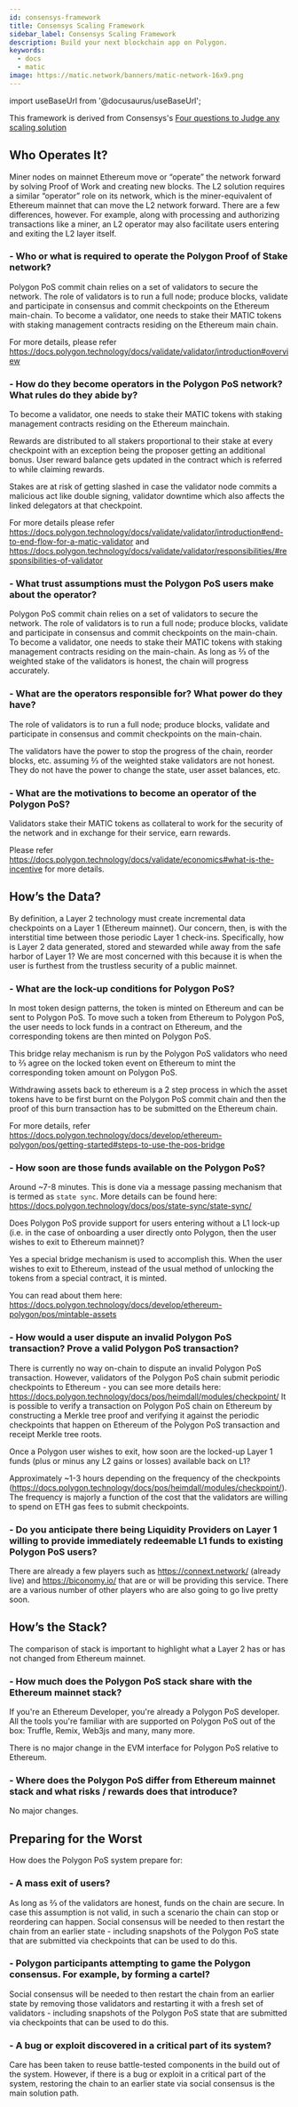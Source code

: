 ```yaml
---
id: consensys-framework
title: Consensys Scaling Framework
sidebar_label: Consensys Scaling Framework
description: Build your next blockchain app on Polygon.
keywords:
  - docs
  - matic
image: https://matic.network/banners/matic-network-16x9.png
---
```


import useBaseUrl from '@docusaurus/useBaseUrl';

This  framework is derived from  Consensys's [Four questions to Judge any scaling solution](https://consensys.net/?p=19015&preview=true&_thumbnail_id=19017)

## Who Operates It?
Miner nodes on mainnet Ethereum move or “operate” the network forward by solving Proof of Work and creating new blocks. The L2 solution requires a similar “operator” role on its network, which is the miner-equivalent of Ethereum mainnet that can move the L2 network forward. There are a few differences, however. For example, along with processing and authorizing transactions like a miner, an L2 operator may also facilitate users entering and exiting the L2 layer itself.

### - Who or what is required to operate the Polygon Proof of Stake network?

Polygon PoS commit chain relies on a set of validators to secure the network. The role of validators is to run a full node; produce blocks, validate and participate in consensus and commit checkpoints on the Ethereum main-chain. To become a validator, one needs to stake their MATIC tokens with staking management contracts residing on the Ethereum main chain.

For more details, please refer https://docs.polygon.technology/docs/validate/validator/introduction#overview

### - How do they become operators in the Polygon PoS network? What rules do they abide by?

To become a validator, one needs to stake their MATIC tokens with staking management contracts residing on the Ethereum mainchain.

Rewards are distributed to all stakers proportional to their stake at every checkpoint with an exception being the proposer getting an additional bonus. User reward balance gets updated in the contract which is referred to while claiming rewards.

Stakes are at risk of getting slashed in case the validator node commits a malicious act like double signing, validator downtime which also affects the linked delegators at that checkpoint.

For more details please refer https://docs.polygon.technology/docs/validate/validator/introduction#end-to-end-flow-for-a-matic-validator and https://docs.polygon.technology/docs/validate/validator/responsibilities/#responsibilities-of-validator


### - What trust assumptions must the Polygon PoS users make about the operator?

Polygon PoS commit chain relies on a set of validators to secure the network. The role of validators is to run a full node; produce blocks, validate and participate in consensus and commit checkpoints on the main-chain. To become a validator, one needs to stake their MATIC tokens with staking management contracts residing on the main-chain. As long as ⅔ of the weighted stake of the validators is honest, the chain will progress accurately.

### - What are the operators responsible for? What power do they have?

The role of validators is to run a full node; produce blocks, validate and participate in consensus and commit checkpoints on the main-chain.

The validators have the power to stop the progress of the chain, reorder blocks, etc. assuming ⅔ of the weighted stake validators are not honest. They do not have the power to change the state, user asset balances, etc.

### - What are the motivations to become an operator of the Polygon PoS?

Validators stake their MATIC tokens as collateral to work for the security of the network and in exchange for their service, earn rewards.

Please refer https://docs.polygon.technology/docs/validate/economics#what-is-the-incentive for more details.

## How’s the Data?
By definition, a Layer 2 technology must create incremental data checkpoints on a Layer 1 (Ethereum mainnet). Our concern, then, is with the interstitial time between those periodic Layer 1 check-ins. Specifically, how is Layer 2 data generated, stored and stewarded while away from the safe harbor of Layer 1? We are most concerned with this because it is when the user is furthest from the trustless security of a public mainnet.

### - What are the lock-up conditions for Polygon PoS?

In most token design patterns, the token is minted on Ethereum and can be sent to Polygon PoS. To move such a token from Ethereum to Polygon PoS, the user needs to lock funds in a contract on Ethereum, and the corresponding tokens are then minted on Polygon PoS.

This bridge relay mechanism is run by the Polygon PoS validators who need to ⅔ agree on the locked token event on Ethereum to mint the corresponding token amount on Polygon PoS.

Withdrawing assets back to ethereum is a 2 step process in which the asset tokens have to be first burnt on the Polygon PoS commit chain and then the proof of this burn transaction has to be submitted on the Ethereum chain.


For more details, refer https://docs.polygon.technology/docs/develop/ethereum-polygon/pos/getting-started#steps-to-use-the-pos-bridge

### - How soon are those funds available on the Polygon PoS?

Around ~7-8 minutes. This is done via a message passing mechanism that is termed as `state sync`. More details can be found here: https://docs.polygon.technology/docs/pos/state-sync/state-sync/

Does Polygon PoS provide support for users entering without a L1 lock-up (i.e. in the case of onboarding a user directly onto Polygon, then the user wishes to exit to Ethereum mainnet)?

Yes a special bridge mechanism is used to accomplish this. When the user wishes to exit to Ethereum, instead of the usual method of unlocking the tokens from a special contract, it is minted.

You can read about them here: https://docs.polygon.technology/docs/develop/ethereum-polygon/pos/mintable-assets

### - How would a user dispute an invalid Polygon PoS transaction? Prove a valid Polygon PoS transaction?

There is currently no way on-chain to dispute an invalid Polygon PoS transaction. However, validators of the Polygon PoS chain submit periodic checkpoints to Ethereum - you can see more details here: https://docs.polygon.technology/docs/pos/heimdall/modules/checkpoint/ It is possible to verify a transaction on Polygon PoS chain on Ethereum by constructing a Merkle tree proof and verifying it against the periodic checkpoints that happen on Ethereum of the Polygon PoS transaction and receipt Merkle tree roots.

Once a Polygon user wishes to exit, how soon are the locked-up Layer 1 funds (plus or minus any L2 gains or losses) available back on L1?

Approximately ~1-3 hours depending on the frequency of the checkpoints (https://docs.polygon.technology/docs/pos/heimdall/modules/checkpoint/). The frequency is majorly a function of the cost that the validators are willing to spend on ETH gas fees to submit checkpoints.

### - Do you anticipate there being Liquidity Providers on Layer 1 willing to provide immediately redeemable L1 funds to existing Polygon PoS users?

There are already a few players such as https://connext.network/ (already live) and https://biconomy.io/ that are or will be providing this service. There are a various number of other players who are also going to go live pretty soon.

## How’s the Stack?
The comparison of stack is important to highlight what a Layer 2 has or has not changed from Ethereum mainnet.

### - How much does the Polygon PoS stack share with the Ethereum mainnet stack?

If you're an Ethereum Developer, you're already a Polygon PoS developer. All the tools you're familiar with are supported on Polygon PoS out of the box: Truffle, Remix, Web3js and many, many more.

There is no major change in the EVM interface for Polygon PoS relative to Ethereum.

### -  Where does the Polygon PoS differ from Ethereum mainnet stack and what risks / rewards does that introduce?

No major changes.

## Preparing for the Worst
How does the Polygon PoS system prepare for:

### -  A mass exit of users?

As long as ⅔ of the validators are honest, funds on the chain are secure. In case this assumption is not valid, in such a scenario the chain can stop or reordering can happen. Social consensus will be needed to then restart the chain from an earlier state - including snapshots of the Polygon PoS state that are submitted via checkpoints that can be used to do this.

### - Polygon participants attempting to game the Polygon consensus. For example, by forming a cartel?

Social consensus will be needed to then restart the chain from an earlier state by removing those validators and restarting it with a fresh set of validators - including snapshots of the Polygon PoS state that are submitted via checkpoints that can be used to do this.


### - A bug or exploit discovered in a critical part of its system?

Care has been taken to reuse battle-tested components in the build out of the system. However, if there is a bug or exploit in a critical part of the system, restoring the chain to an earlier state via social consensus is the main solution path.

